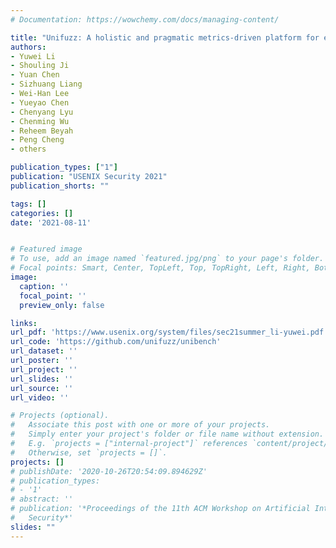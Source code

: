 ```yaml
---
# Documentation: https://wowchemy.com/docs/managing-content/

title: "Unifuzz: A holistic and pragmatic metrics-driven platform for evaluating fuzzers"
authors:
- Yuwei Li
- Shouling Ji
- Yuan Chen
- Sizhuang Liang
- Wei-Han Lee
- Yueyao Chen
- Chenyang Lyu
- Chenming Wu
- Reheem Beyah
- Peng Cheng
- others

publication_types: ["1"]
publication: "USENIX Security 2021"
publication_shorts: ""

tags: []
categories: []
date: '2021-08-11'


# Featured image
# To use, add an image named `featured.jpg/png` to your page's folder.
# Focal points: Smart, Center, TopLeft, Top, TopRight, Left, Right, BottomLeft, Bottom, BottomRight.
image:
  caption: ''
  focal_point: ''
  preview_only: false

links:
url_pdf: 'https://www.usenix.org/system/files/sec21summer_li-yuwei.pdf'
url_code: 'https://github.com/unifuzz/unibench'
url_dataset: ''
url_poster: ''
url_project: ''
url_slides: ''
url_source: ''
url_video: ''

# Projects (optional).
#   Associate this post with one or more of your projects.
#   Simply enter your project's folder or file name without extension.
#   E.g. `projects = ["internal-project"]` references `content/project/deep-learning/index.md`.
#   Otherwise, set `projects = []`.
projects: []
# publishDate: '2020-10-26T20:54:09.894629Z'
# publication_types:
# - '1'
# abstract: ''
# publication: '*Proceedings of the 11th ACM Workshop on Artificial Intelligence and
#   Security*'
slides: ""
---
```


